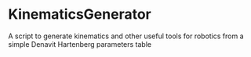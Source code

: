 # KinematicsGenerator

A script to generate kinematics and other useful tools for robotics from a simple Denavit Hartenberg parameters table
